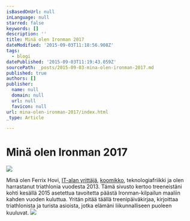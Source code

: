 ```yaml
---
isBasedOnUrl: null
inLanguage: null
starred: false
keywords: []
description: ''
title: Minä olen Ironman 2017
dateModified: '2015-09-03T11:18:56.908Z'
tags:
  - blogi
datePublished: '2015-09-03T11:19:43.059Z'
sourcePath: _posts/2015-09-03-mina-olen-ironman-2017.md
published: true
authors: []
publisher:
  name: null
  domain: null
  url: null
  favicon: null
url: mina-olen-ironman-2017/index.html
_type: Article

---
```

# Minä olen Ironman 2017
![](https://the-grid-user-content.s3-us-west-2.amazonaws.com/479a8a01-63b9-4c97-9719-466aaf3d0df2.JPG)

Minä olen Ferrix Hovi, [IT-alan yrittäjä][0], [koomikko][1], teknologiafriikki ja olen harrastanut triathlonia vuodesta 2013\. Tämä sivusto kertoo treeneistäni kohti kesällä 2015 asetettua tavoitetta päästä Ironman-kilpailun maaliin kahden vuoden kuluttua. Yritän pitää täällä treenipäiväkirjaa, kirjoittaa triathlonista ja turista asioista, jotka elämäni liikunnalliseen puoleen kuuluvat.
![](https://the-grid-user-content.s3-us-west-2.amazonaws.com/71f88bee-d8d3-411e-8c27-50106b80891a.jpg)

[0]: https://sigrun.fi/
[1]: https://ferrix.fi/